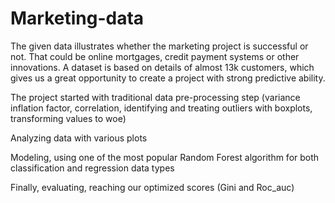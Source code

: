 # Marketing-data
The given data illustrates whether the marketing project is successful or not. That could be online mortgages, credit payment systems or other innovations. A dataset is based on details of almost 13k customers, which gives us a great opportunity to create a project with strong predictive ability.
  
  The project started with traditional data pre-processing step (variance inflation factor, correlation, identifying and treating outliers with boxplots, transforming values to woe)
 
 Analyzing data with various plots
 
 Modeling, using one of the most popular Random Forest algorithm for both classification and regression data types
 
 Finally,  evaluating, reaching our optimized scores (Gini and Roc_auc)

